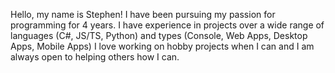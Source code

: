 Hello, my name is Stephen!  I have been pursuing my passion for programming for 4 years.
I have experience in projects over a wide range of languages (C#, JS/TS, Python) and types (Console, Web Apps, Desktop Apps, Mobile Apps)
I love working on hobby projects when I can and I am always open to helping others how I can.

<!---
Narolith/Narolith is a ✨ special ✨ repository because its `README.md` (this file) appears on your GitHub profile.
You can click the Preview link to take a look at your changes.
--->
